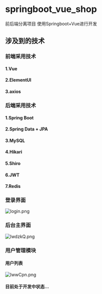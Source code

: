 # springboot_vue_shop
前后端分离项目 使用Springboot+Vue进行开发

## 涉及到的技术
### 前端采用技术
#### 1.Vue
#### 2.ElementUI
#### 3.axios 
### 后端采用技术
#### 1.Spring Boot
#### 2.Spring Data + JPA 
#### 3.MySQL
#### 4.Hikari
#### 5.Shiro
#### 6.JWT
#### 7.Redis

### 登录界面
![login.png](https://one.wxy97.com/images/2020/01/23/ATm3CGTznX/login.png?s)
### 后台主界面 
![lwdzkQ.png](https://s2.ax1x.com/2020/01/04/lwdzkQ.png) 
### 用户管理模块
#### 用户列表
![lwwCpn.png](https://s2.ax1x.com/2020/01/04/lwwCpn.png)
 
 
 
 #### 目前处于开发中状态...
